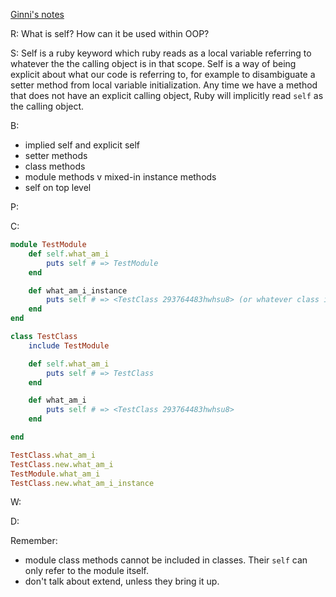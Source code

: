[Ginni's notes](https://github.com/gcpinckert/rb120_rb129/blob/main/study_guide/self.md)

R: What is self? How can it be used within OOP?

S: Self is a ruby keyword which ruby reads as a local variable referring to whatever the the calling object is in that scope. Self is a way of being explicit about what our code is referring to, for example to disambiguate a setter method from local variable initialization. Any time we have a method that does not have an explicit calling object, Ruby will implicitly read `self` as the calling object.

B:
- implied self and explicit self
- setter methods
- class methods
- module methods v mixed-in instance methods
- self on top level

P:

C:

```ruby
module TestModule
	def self.what_am_i
		puts self # => TestModule
	end

	def what_am_i_instance
		puts self # => <TestClass 293764483hwhsu8> (or whatever class it is mixed in to)
	end
end

class TestClass
	include TestModule

	def self.what_am_i
		puts self # => TestClass
	end

	def what_am_i
		puts self # => <TestClass 293764483hwhsu8>
	end

end

TestClass.what_am_i
TestClass.new.what_am_i
TestModule.what_am_i
TestClass.new.what_am_i_instance 
```

W:

D:

Remember:
- module class methods cannot be included in classes. Their `self` can only refer to the module itself. 
- don't talk about extend, unless they bring it up.